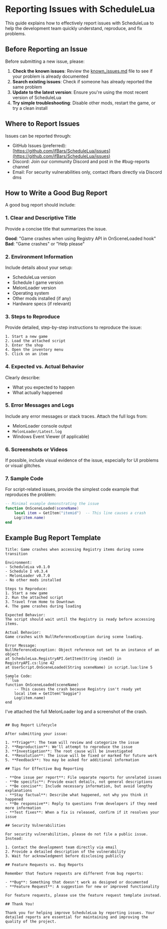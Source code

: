 # Reporting Issues with ScheduleLua

This guide explains how to effectively report issues with ScheduleLua to help the development team quickly understand, reproduce, and fix problems.

## Before Reporting an Issue

Before submitting a new issue, please:

1. **Check the known issues**: Review the [known_issues.md](https://github.com/ifBars/ScheduleLua/blob/main/known_issues.md) file to see if your problem is already documented
2. **Search existing issues**: Check if someone has already reported the same problem
3. **Update to the latest version**: Ensure you're using the most recent version of ScheduleLua
4. **Try simple troubleshooting**: Disable other mods, restart the game, or try a clean install

## Where to Report Issues

Issues can be reported through:

- GitHub Issues (preferred): [https://github.com/ifBars/ScheduleLua/issues](https://github.com/ifBars/ScheduleLua/issues)
- Discord: Join our community Discord and post in the #bug-reports channel
- Email: For security vulnerabilities only, contact ifbars directly via Discord dms

## How to Write a Good Bug Report

A good bug report should include:

### 1. Clear and Descriptive Title

Provide a concise title that summarizes the issue.

**Good**: "Game crashes when using Registry API in OnSceneLoaded hook"  
**Bad**: "Game crashes" or "Help please"

### 2. Environment Information

Include details about your setup:

- ScheduleLua version
- Schedule I game version
- MelonLoader version
- Operating system
- Other mods installed (if any)
- Hardware specs (if relevant)

### 3. Steps to Reproduce

Provide detailed, step-by-step instructions to reproduce the issue:

```
1. Start a new game
2. Load the attached script
3. Enter the shop
4. Open the inventory menu
5. Click on an item
```

### 4. Expected vs. Actual Behavior

Clearly describe:
- What you expected to happen
- What actually happened

### 5. Error Messages and Logs

Include any error messages or stack traces. Attach the full logs from:

- MelonLoader console output
- `MelonLoader/Latest.log`
- Windows Event Viewer (if applicable)

### 6. Screenshots or Videos

If possible, include visual evidence of the issue, especially for UI problems or visual glitches.

### 7. Sample Code

For script-related issues, provide the simplest code example that reproduces the problem:

```lua
-- Minimal example demonstrating the issue
function OnSceneLoaded(sceneName)
    local item = GetItem("itemid")  -- This line causes a crash
    Log(item.name)
end
```

## Example Bug Report Template

```
Title: Game crashes when accessing Registry items during scene transition

Environment:
- ScheduleLua v0.1.0
- Schedule I v0.3.4
- MelonLoader v0.7.0
- No other mods installed

Steps to Reproduce:
1. Start a new game
2. Run the attached script
3. Travel from Home to Downtown
4. The game crashes during loading

Expected Behavior:
The script should wait until the Registry is ready before accessing items.

Actual Behavior:
Game crashes with NullReferenceException during scene loading.

Error Message:
NullReferenceException: Object reference not set to an instance of an object
at ScheduleLua.RegistryAPI.GetItem(String itemId) in RegistryAPI.cs:line 42
at UserScript.OnSceneLoaded(String sceneName) in script.lua:line 5

Sample Code:
```lua
function OnSceneLoaded(sceneName)
    -- This causes the crash because Registry isn't ready yet
    local item = GetItem("baggie")
    Log(item.name)
end
```

I've attached the full MelonLoader log and a screenshot of the crash.
```

## Bug Report Lifecycle

After submitting your issue:

1. **Triage**: The team will review and categorize the issue
2. **Reproduction**: We'll attempt to reproduce the issue
3. **Investigation**: The root cause will be investigated
4. **Resolution**: The issue will be fixed or marked for future work
5. **Feedback**: You may be asked for additional information

## Tips for Effective Bug Reporting

- **One issue per report**: File separate reports for unrelated issues
- **Be specific**: Provide exact details, not general descriptions
- **Be concise**: Include necessary information, but avoid lengthy explanations
- **Stay factual**: Describe what happened, not why you think it happened
- **Be responsive**: Reply to questions from developers if they need more information
- **Test fixes**: When a fix is released, confirm if it resolves your issue

## Security Vulnerabilities

For security vulnerabilities, please do not file a public issue. Instead:

1. Contact the development team directly via email
2. Provide a detailed description of the vulnerability
3. Wait for acknowledgment before disclosing publicly

## Feature Requests vs. Bug Reports

Remember that feature requests are different from bug reports:

- **Bug**: Something that doesn't work as designed or documented
- **Feature Request**: A suggestion for new or improved functionality

For feature requests, please use the feature request template instead.

## Thank You!

Thank you for helping improve ScheduleLua by reporting issues. Your detailed reports are essential for maintaining and improving the quality of the project. 